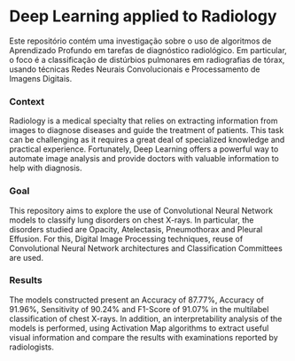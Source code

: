 # Deep Learning applied to Radiology

Este repositório contém uma investigação sobre o uso de algoritmos de Aprendizado Profundo em tarefas de diagnóstico radiológico. Em particular, o foco é a classificação de distúrbios pulmonares em radiografias de tórax, usando técnicas Redes Neurais Convolucionais e Processamento de Imagens Digitais.

### Context

Radiology is a medical specialty that relies on extracting information from images to diagnose diseases and guide the treatment of patients. This task can be challenging as it requires a great deal of specialized knowledge and practical experience. Fortunately, Deep Learning offers a powerful way to automate image analysis and provide doctors with valuable information to help with diagnosis.

### Goal

This repository aims to explore the use of Convolutional Neural Network models to classify lung disorders on chest X-rays. In particular, the disorders studied are Opacity, Atelectasis, Pneumothorax and Pleural Effusion. For this, Digital Image Processing techniques, reuse of Convolutional Neural Network architectures and Classification Committees are used.

### Results

The models constructed present an Accuracy of 87.77%, Accuracy of 91.96%, Sensitivity of 90.24% and F1-Score of 91.07% in the multilabel classification of chest X-rays. In addition, an interpretability analysis of the models is performed, using Activation Map algorithms to extract useful visual information and compare the results with examinations reported by radiologists.
